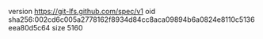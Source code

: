 version https://git-lfs.github.com/spec/v1
oid sha256:002cd6c005a2778162f8934d84cc8aca09894b6a0824e8110c5136eea80d5c64
size 5160

